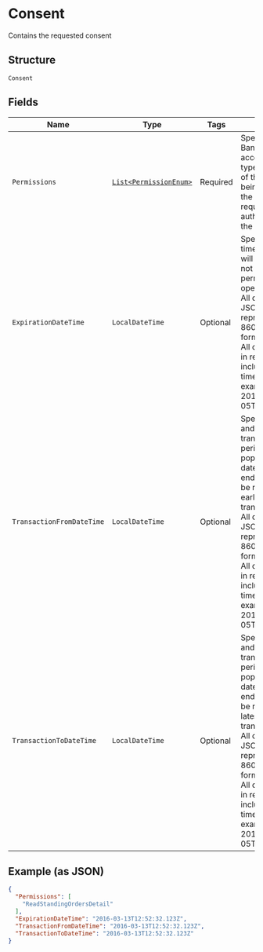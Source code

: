 
# Consent

Contains the requested consent

## Structure

`Consent`

## Fields

| Name | Type | Tags | Description | Getter | Setter |
|  --- | --- | --- | --- | --- | --- |
| `Permissions` | [`List<PermissionEnum>`](../../doc/models/permission-enum.md) | Required | Specifies the Open Banking account access consent types. This is a list of the data clusters being consented by the Customer, and requested for authorisation with the API Provider. | List<PermissionEnum> getPermissions() | setPermissions(List<PermissionEnum> permissions) |
| `ExpirationDateTime` | `LocalDateTime` | Optional | Specified date and time the permissions will expire. If this is not populated, the permissions will be open ended.<br>All dates in the JSON payloads are represented in ISO 8601 date-time format.<br>All date-time fields in responses must include the timezone. An example is below:<br>2017-04-05T10:43:07+00:00 | LocalDateTime getExpirationDateTime() | setExpirationDateTime(LocalDateTime expirationDateTime) |
| `TransactionFromDateTime` | `LocalDateTime` | Optional | Specified start date and time for the transaction query period. If this is not populated, the start date will be open ended, and data will be returned from the earliest available transaction.<br>All dates in the JSON payloads are represented in ISO 8601 date-time format.<br>All date-time fields in responses must include the timezone. An example is below:<br>2017-04-05T10:43:07+00:00 | LocalDateTime getTransactionFromDateTime() | setTransactionFromDateTime(LocalDateTime transactionFromDateTime) |
| `TransactionToDateTime` | `LocalDateTime` | Optional | Specified end date and time for the transaction query period. If this is not populated, the end date will be open ended, and data will be returned to the latest available transaction.<br>All dates in the JSON payloads are represented in ISO 8601 date-time format.<br>All date-time fields in responses must include the timezone. An example is below:<br>2017-04-05T10:43:07+00:00 | LocalDateTime getTransactionToDateTime() | setTransactionToDateTime(LocalDateTime transactionToDateTime) |

## Example (as JSON)

```json
{
  "Permissions": [
    "ReadStandingOrdersDetail"
  ],
  "ExpirationDateTime": "2016-03-13T12:52:32.123Z",
  "TransactionFromDateTime": "2016-03-13T12:52:32.123Z",
  "TransactionToDateTime": "2016-03-13T12:52:32.123Z"
}
```

